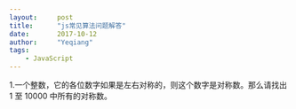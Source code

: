 ```yaml
---
layout:     post
title:      "js常见算法问题解答"
date:       2017-10-12 
author:     "Yeqiang"
tags:
    - JavaScript
---
```

1.一个整数，它的各位数字如果是左右对称的，则这个数字是对称数。那么请找出 1 至 10000 中所有的对称数。

```

```